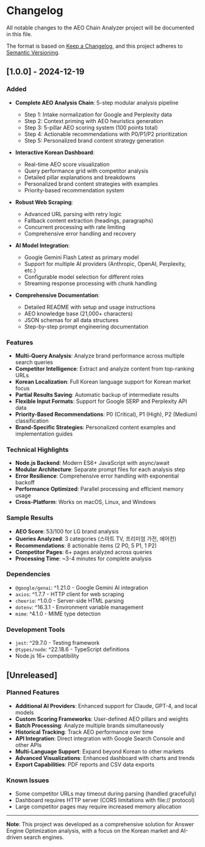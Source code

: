 # Changelog

All notable changes to the AEO Chain Analyzer project will be documented in this file.

The format is based on [Keep a Changelog](https://keepachangelog.com/en/1.0.0/),
and this project adheres to [Semantic Versioning](https://semver.org/spec/v2.0.0.html).

## [1.0.0] - 2024-12-19

### Added
- **Complete AEO Analysis Chain**: 5-step modular analysis pipeline
  - Step 1: Intake normalization for Google and Perplexity data
  - Step 2: Context priming with AEO heuristics generation
  - Step 3: 5-pillar AEO scoring system (100 points total)
  - Step 4: Actionable recommendations with P0/P1/P2 prioritization
  - Step 5: Personalized brand content strategy generation

- **Interactive Korean Dashboard**: 
  - Real-time AEO score visualization
  - Query performance grid with competitor analysis
  - Detailed pillar explanations and breakdowns
  - Personalized brand content strategies with examples
  - Priority-based recommendation system

- **Robust Web Scraping**: 
  - Advanced URL parsing with retry logic
  - Fallback content extraction (headings, paragraphs)
  - Concurrent processing with rate limiting
  - Comprehensive error handling and recovery

- **AI Model Integration**:
  - Google Gemini Flash Latest as primary model
  - Support for multiple AI providers (Anthropic, OpenAI, Perplexity, etc.)
  - Configurable model selection for different roles
  - Streaming response processing with chunk handling

- **Comprehensive Documentation**:
  - Detailed README with setup and usage instructions
  - AEO knowledge base (21,000+ characters)
  - JSON schemas for all data structures
  - Step-by-step prompt engineering documentation

### Features
- **Multi-Query Analysis**: Analyze brand performance across multiple search queries
- **Competitor Intelligence**: Extract and analyze content from top-ranking URLs
- **Korean Localization**: Full Korean language support for Korean market focus
- **Partial Results Saving**: Automatic backup of intermediate results
- **Flexible Input Formats**: Support for Google SERP and Perplexity API data
- **Priority-Based Recommendations**: P0 (Critical), P1 (High), P2 (Medium) classification
- **Brand-Specific Strategies**: Personalized content examples and implementation guides

### Technical Highlights
- **Node.js Backend**: Modern ES6+ JavaScript with async/await
- **Modular Architecture**: Separate prompt files for each analysis step
- **Error Resilience**: Comprehensive error handling with exponential backoff
- **Performance Optimized**: Parallel processing and efficient memory usage
- **Cross-Platform**: Works on macOS, Linux, and Windows

### Sample Results
- **AEO Score**: 53/100 for LG brand analysis
- **Queries Analyzed**: 3 categories (스마트 TV, 프리미엄 가전, 에어컨)
- **Recommendations**: 8 actionable items (2 P0, 5 P1, 1 P2)
- **Competitor Pages**: 6+ pages analyzed across queries
- **Processing Time**: ~3-4 minutes for complete analysis

### Dependencies
- `@google/genai`: ^1.21.0 - Google Gemini AI integration
- `axios`: ^1.7.7 - HTTP client for web scraping
- `cheerio`: ^1.0.0 - Server-side HTML parsing
- `dotenv`: ^16.3.1 - Environment variable management
- `mime`: ^4.1.0 - MIME type detection

### Development Tools
- `jest`: ^29.7.0 - Testing framework
- `@types/node`: ^22.18.6 - TypeScript definitions
- Node.js 16+ compatibility

## [Unreleased]

### Planned Features
- **Additional AI Providers**: Enhanced support for Claude, GPT-4, and local models
- **Custom Scoring Frameworks**: User-defined AEO pillars and weights
- **Batch Processing**: Analyze multiple brands simultaneously
- **Historical Tracking**: Track AEO performance over time
- **API Integration**: Direct integration with Google Search Console and other APIs
- **Multi-Language Support**: Expand beyond Korean to other markets
- **Advanced Visualizations**: Enhanced dashboard with charts and trends
- **Export Capabilities**: PDF reports and CSV data exports

### Known Issues
- Some competitor URLs may timeout during parsing (handled gracefully)
- Dashboard requires HTTP server (CORS limitations with file:// protocol)
- Large competitor pages may require increased memory allocation

---

**Note**: This project was developed as a comprehensive solution for Answer Engine Optimization analysis, with a focus on the Korean market and AI-driven search engines.
